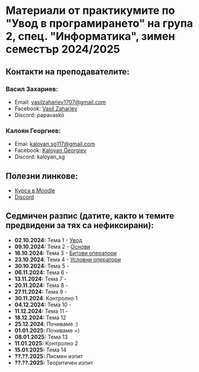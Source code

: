 # Материали от практикумите по "Увод в програмирането" на група 2, спец. "Информатика", зимен семестър 2024/2025

## Контакти на преподавателите:

### Васил Захариев:

- Email: vasilzahariev1707@gmail.com
- Facebook: [Vasil Zahariev](https://www.facebook.com/vasil.zahariev.75/)
- Discord: papavasko

### Калоян Георгиев:

- Emai: kaloyan.sg117@gmail.com
- Facebook: [Kaloyan Georgiev](https://www.facebook.com/kaloqn.georgiew)
- Discord: kaloyan_sg

## Полезни линкове:

- [Курса в Moodle](https://learn.fmi.uni-sofia.bg/course/view.php?id=10455)
- [Discord](https://discord.gg/gdwPfWDWuJ)

## Седмичен разпис (датите, както и темите предвидени за тях са нефиксирани):
- **02.10.2024:** Тема 1 - [Увод](./01-Introduction/)
- **09.10.2024:** Тема 2 - [Основи](./02-Basics/)
- **16.10.2024:** Тема 3 - [Битови оператори](./03-Bitwise-Operators/)
- **23.10.2024**: Тема 4 - [Условни оператори](./04-Conditional-Operators/)
- **30.10.2024:** Тема 5 -
- **06.11.2024:** Тема 6 -
- **13.11.2024:** Тема 7 -
- **20.11.2024:** Тема 8 -
- **27.11.2024:** Тема 9 -
- **30.11.2024**: Контролно 1
- **04.12.2024:** Тема 10 -
- **11.12.2024:** Тема 11 -
- **18.12.2024:** Тема 12
- **25.12.2024**: Почиваме :)
- **01.01.2025**: Почиваме =)
- **08.01.2025:** Тема 13
- **11.01.2025:** Контролно 2
- **15.01.2025:** Тема 14
- **??.??.2025:** Писмен изпит
- **??.??.2025:** Теоритичен изпит
